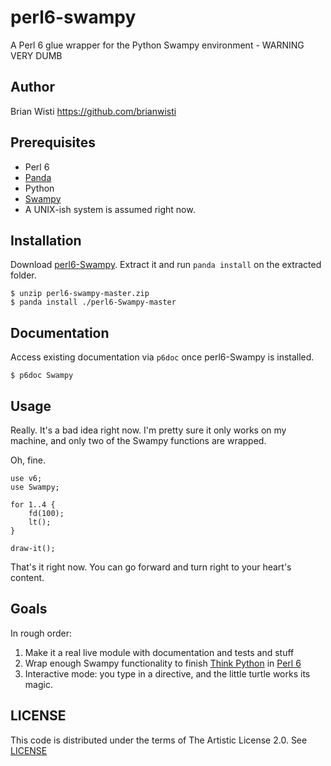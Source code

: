 perl6-swampy
============

A Perl 6 glue wrapper for the Python Swampy environment - WARNING VERY DUMB

Author
------

Brian Wisti <https://github.com/brianwisti>

Prerequisites
-------------

* Perl 6
* [Panda](https://github.com/tadzik/panda/)
* Python
* [Swampy](http://www.greenteapress.com/thinkpython/swampy/)
* A UNIX-ish system is assumed right now.

Installation
------------

Download [perl6-Swampy](https://github.com/brianwisti/perl6-swampy). Extract it and run `panda install` on the extracted folder.

    $ unzip perl6-swampy-master.zip
    $ panda install ./perl6-Swampy-master

Documentation
-------------

Access existing documentation via `p6doc` once perl6-Swampy is installed.

    $ p6doc Swampy

Usage
-----

Really. It's a bad idea right now. I'm pretty sure it only works on my machine, and only two of the Swampy functions are wrapped. 

Oh, fine.

    use v6;
    use Swampy;

    for 1..4 {
        fd(100);
        lt();
    }

    draw-it();

That's it right now. You can go forward and turn right to your heart's content.

Goals
-----

In rough order:

1. Make it a real live module with documentation and tests and stuff
2. Wrap enough Swampy functionality to finish [Think Python](http://thinkpython.com) in [Perl 6](http://blogs.perl.org/mt/mt-search.fcgi?blog_id=270&tag=thinkperl6&limit=20)
3. Interactive mode: you type in a directive, and the little turtle works its magic.

LICENSE
-------

This code is distributed under the terms of The Artistic License 2.0. See [LICENSE](LICENSE.txt)

